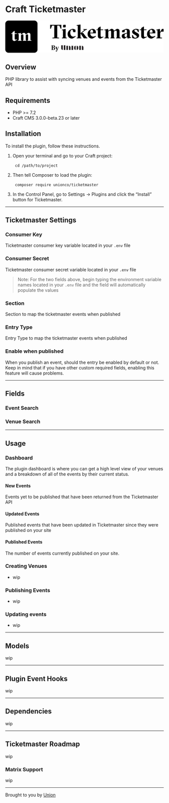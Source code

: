 # Craft Ticketmaster

<img src="../../resources/craft-ticketmaster-plugin.png" style="maxheight:160px;"/>

## Overview

PHP library to assist with syncing venues and events from the Ticketmaster API

## Requirements

- PHP >= 7.2
- Craft CMS 3.0.0-beta.23 or later

## Installation

To install the plugin, follow these instructions.

1. Open your terminal and go to your Craft project:

        cd /path/to/project

2. Then tell Composer to load the plugin:

        composer require unionco/ticketmaster

3. In the Control Panel, go to Settings → Plugins and click the “Install” button for Ticketmaster.

---
## Ticketmaster Settings
### Consumer Key
Ticketmaster consumer key variable located in your `.env` file
### Consumer Secret

Ticketmaster consumer secret variable located in your `.env` file

>Note: For the two fields above, begin typing the environment variable names located in your `.env` file and the field will automatically populate the values
### Section

Section to map the ticketmaster events when published

### Entry Type

Entry Type to map the ticketmaster events when published

### Enable when published

When you publish an event, should the entry be enabled by default or not. Keep in mind that if you have other custom required fields, enabling this feature will cause problems.


---
## Fields

### Event Search

### Venue Search

___
## Usage

### Dashboard

The plugin dashboard is where you can get a high level view of your venues and a breakdown of all of the events by their current status.

#### New Events
Events yet to be published that have been returned from the Ticketmaster API

#### Updated Events
Published events that have been updated in Ticketmaster since they were published on your site

#### Published Events
The number of events currently published on your site.

### Creating Venues
- wip

### Publishing Events
- wip

### Updating events
- wip
---
## Models

wip

---

## Plugin Event Hooks

wip
___
## Dependencies

wip

---
## Ticketmaster Roadmap

wip

### Matrix Support

wip

___


Brought to you by [Union](https://union.co)
